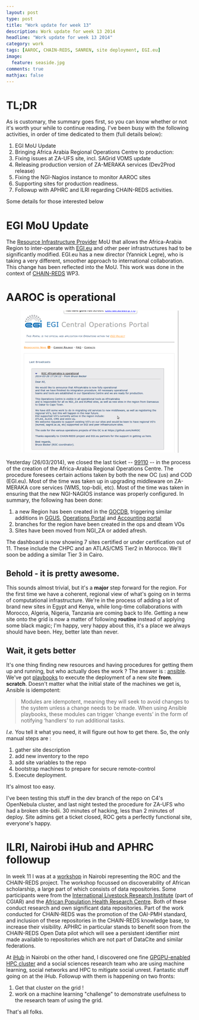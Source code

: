 ```yaml
---
layout: post
type: post
title: "Work update for week 13"
description: Work update for week 13 2014
headline: "Work update for week 13 2014"
category: work
tags: [AAROC, CHAIN-REDS, SANREN, site deployment, EGI.eu]
image: 
  feature: seaside.jpg
comments: true 
mathjax: false
---
```


# TL;DR

As is customary, the summary goes first, so you can know whether or not it's worth your while to continue reading. I've been busy with the following activities, in order of time dedicated to them (full details below):

 1. EGI MoU Update
 1. Bringing Africa Arabia Regional Operations Centre to production: 
  1. Fixing issues at ZA-UFS site, incl. SAGrid VOMS update
  1. Releasing production version of ZA-MERAKA services (Dev2Prod release)
  1. Fixing the NGI-Nagios instance to monitor AAROC sites
  1. Supporting sites for production readiness.
 1. Followup with APHRC and ILRI regarding CHAIN-REDS activities. 

Some details for those interested below

# EGI MoU Update

The [Resource Infrastructure Provider](https://wiki.egi.eu/wiki/PROC02_Operations_Centre_creation) MoU that allows the Africa-Arabia Region to inter-operate with [EGI.eu](http://egi.eu) and other peer infrastructures had to be significantly modified. EGI.eu has a new director (Yannick Legre), who is taking a very different, smoother approach to international collaboration. This change has been reflected into the MoU. This work was done in the context of [CHAIN-REDS](https://www.chain-project.eu) WP3.

# AAROC is operational
<figure class="">
	<img src="/images/AAROCoperational.png" >
</figure>

Yesterday (26/03/2014), we closed the last ticket -- [99110](https://ggus.eu/index.php?mode=ticket_info&ticket_id=99110) -- in the process of the creation of the Africa-Arabia Regional Operations Centre. The procedure foresees certain actions taken by both the new OC (us) and COD (EGI.eu). Most of the time was taken up in upgrading middleware on ZA-MERAKA core services (WMS, top-bdii, etc). Most of the time was taken in ensuring that the new NGI-NAGIOS instance was properly configured. In summary, the following has been done: 
 
 1. a new Region has been created in the [GOCDB](https://goc.egi.eu/portal), triggering similar additions in [GGUS](https://ggus.eu), [Operations Portal](https://operations-portal.egi.eu) and [Accounting portal](https://accounting-portal.egi.eu)
 1. branches for the region have been created in the ops and dteam VOs
 1. Sites have been moved from NGI_ZA or added afresh.
 
The dashboard is now showing 7 sites certified or under certification out of 11. These include the CHPC and an ATLAS/CMS Tier2 in Morocco. We'll soon be adding a similar Tier 3 in Cairo.

## Behold - it is pretty awesome.

This sounds almost trivial, but it's a **major** step forward for the region. For the first time we have a coherent, regional view of what's going on in terms of computational infrastructure. We're in the process of adding a lot of brand new sites in Egypt and Kenya, while long-time collaborations with Morocco, Algeria, Nigeria, Tanzania are coming back to life. Getting a new site onto the grid is now a matter of following **routine** instead of applying some black magic; I'm happy, very happy about this, it's a place we always should have been. Hey, better late than never.

## Wait, it gets better 

It's one thing finding new resources and having procedures for getting them up and running, but who actually does the work ? The answer is : [ansible](http://www.ansible.com). We've got [playbooks](https://github.com/AAROC/ansible-for-grid) to execute the deployment of a new site **from**. **scratch**. Doesn't matter what the initial state of the machines we get is, Ansible is idempotent:

> Modules are idempotent, meaning they will seek to avoid changes to the system unless a change needs to be made. When using Ansible playbooks, these modules can trigger ‘change events’ in the form of notifying ‘handlers’ to run additional tasks.

*I.e.* You tell it what you need, it will figure out how to get there. So, the only manual steps are :
 
 1. gather site description
 1. add new inventory to the repo 
 1. add site variables to the repo
 1. bootstrap machines to prepare for secure remote-control
 1. Execute deployment. 

It's almost too easy.

I've been testing this stuff in the dev branch of the repo on C4's OpenNebula cluster, and last night tested the procedure for ZA-UFS who had a broken site-bdii. 30 minutes of hacking, less than 2 minutes of deploy. Site admins get a ticket closed, ROC gets a perfectly functional site, everyone's happy. 

# ILRI, Nairobi iHub and APHRC followup

In week 11 I was at a [workshop](https://openuct.uct.ac.za/blog/promoting-discoverability-african-scholarship) in Nairobi representing the ROC and the CHAIN-REDS project. The workshop focussed on discoverability of African scholarship, a large part of which consists of data repositories. Some participants were from the [International Livestock Research Institute](http://www.ilri.cgiar.org) (part of CGIAR) and the [African Population Health Research Centre](http://www.cgiar.org). Both of these conduct research and own significant data repositories. Part of the work conducted for CHAIN-REDS was the promotion of the OAI-PMH standard, and inclusion of these repositories in the CHAIN-REDS knowledge base, to increase their visibility. APHRC in particular stands to benefit soon from the CHAIN-REDS Open Data pilot which will see a persistent identifier mint made available to repositories which are not part of DataCite and similar federations. 

At [iHub](http://www.ihub.co.ke) in Nairobi on the other hand, I discovered one fine [GPGPU-enabled HPC cluster](http://www.ihub.co.ke/cluster) and a social sciences research team who are using machine learning, social networks and HPC to mitigate social unrest. Fantastic stuff going on at the iHub. Followup with them is happening on two fronts:
 
 1. Get that cluster on the grid ! 
 1. work on a machine learning "challenge" to demonstrate usefulness to the research team of using the grid.
 
That's all folks.
